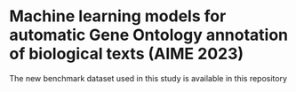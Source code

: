 # Machine learning models for automatic Gene Ontology annotation of biological texts (AIME 2023)
The new benchmark dataset used in this study is available in this repository
